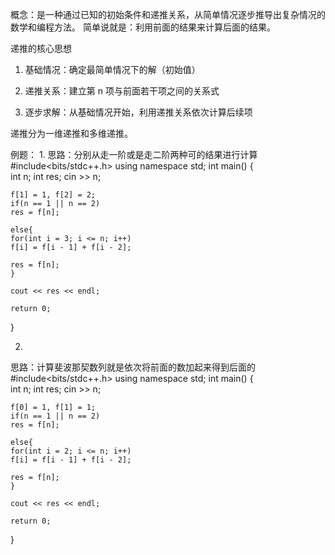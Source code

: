 概念：是一种通过已知的初始条件和递推关系，从简单情况逐步推导出复杂情况的数学和编程方法。
简单说就是：利用前面的结果来计算后面的结果。

递推的核心思想

1. 基础情况：确定最简单情况下的解（初始值）
    
2. 递推关系：建立第 n 项与前面若干项之间的关系式
    
3. 逐步求解：从基础情况开始，利用递推关系依次计算后续项

递推分为一维递推和多维递推。

例题：
1.
思路：分别从走一阶或是走二阶两种可的结果进行计算
#include<bits/stdc++.h>
using namespace std;
int main()
{   
    int n;
    int res;
    cin >> n;
    
    f[1] = 1, f[2] = 2;
    if(n == 1 || n == 2)
    res = f[n];
    
    else{
    for(int i = 3; i <= n; i++)
    f[i] = f[i - 1] + f[i - 2];

    res = f[n];
    }
    
    cout << res << endl;
    
    return 0;
}

2.
思路：计算斐波那契数列就是依次将前面的数加起来得到后面的
#include<bits/stdc++.h>
using namespace std;
int main()
{   
    int n;
    int res;
    cin >> n;
    
    f[0] = 1, f[1] = 1;
    if(n == 1 || n == 2)
    res = f[n];
    
    else{
    for(int i = 2; i <= n; i++)
    f[i] = f[i - 1] + f[i - 2];

    res = f[n];
    }
    
    cout << res << endl;
    
    return 0;
}
